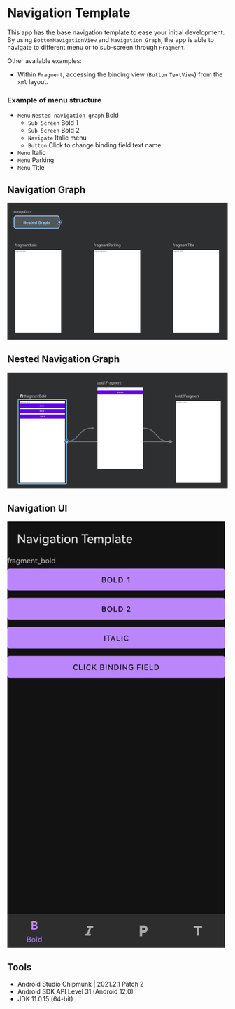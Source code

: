 # Navigation Template

This app has the base navigation template to ease your initial development. By using `BottomNavigationView` and `Navigation Graph`, the app is able to navigate to different menu or to sub-screen through `Fragment`.

Other available examples:
+ Within `Fragment`, accessing the binding view (`Button` `TextView`) from the `xml` layout.

### Example of menu structure

+ `Menu` `Nested navigation graph` Bold
	+ `Sub Screen` Bold 1
	+ `Sub Screen` Bold 2
	+ `Navigate` Italic menu
	+ `Button` Click to change binding field text name
+ `Menu` Italic
+ `Menu` Parking
+ `Menu` Title

## Navigation Graph
![](https://github.com/ff55lab/android-kotlin-template-navigation/raw/main/nav_graph_1.png)

## Nested Navigation Graph
![](https://github.com/ff55lab/android-kotlin-template-navigation/raw/main/nav_graph_2_nested.png)

## Navigation UI

![](https://github.com/ff55lab/android-kotlin-template-navigation/raw/main/navigation_ui.png)

## Tools

- Android Studio Chipmunk | 2021.2.1 Patch 2
- Android SDK API Level 31 (Android 12.0)
- JDK 11.0.15 (64-bit)
